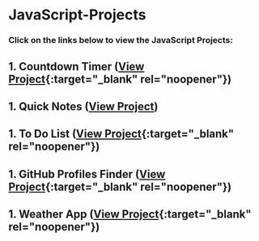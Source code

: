 # JavaScript-Projects

### Click on the links below to view the JavaScript Projects:

## 1. Countdown Timer ([View Project](){:target="_blank" rel="noopener"})
## 1. Quick Notes (<a href="https://beerwithstraw.github.io/countdownTimer/index.html" target="_blank">View Project</a>)
## 1. To Do List ([View Project](https://beerwithstraw.github.io/ToDoList/index.html){:target="_blank" rel="noopener"})
## 1. GitHub Profiles Finder ([View Project](https://beerwithstraw.github.io/GithubProfiles/index.html){:target="_blank" rel="noopener"})
## 1. Weather App ([View Project](https://beerwithstraw.github.io/WeatherApp/index.html){:target="_blank" rel="noopener"})
